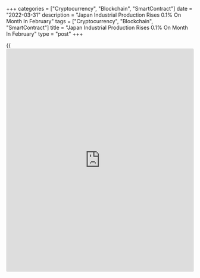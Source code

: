 +++
categories = ["Cryptocurrency", "Blockchain", "SmartContract"]
date = "2022-03-31"
description = "Japan Industrial Production Rises 0.1% On Month In February"
tags = ["Cryptocurrency", "Blockchain", "SmartContract"]
title = "Japan Industrial Production Rises 0.1% On Month In February"
type = "post"
+++

{{<iframe id="large-banner" src="https://www.bounty.group/#slide=4.0" width="100%" height="600" scrolling="no" style="border: 0px solid rgb(216, 221, 230); border-radius: 3px;">}}

Industrial output in Japan picked up a seasonally adjusted 0.1 percent
on month in February, the Ministry of Economy, Trade and Industry said
on Thursday.

That missed expectations for an increase of 0.5 percent following the
upwardly revised 0.8 percent contraction in January (originally -1.3
percent).

On a yearly basis, industrial production rose 0.2 percent, matching
forecasts after slipping 0.5 percent in the previous month.

Upon the release of the data, the METI maintained its assessment of
industrial production, saying that it is continuing to show signs of an
upward movement.

Contributing to the increase were motor vehicles, transport equipment
and [business][1]-oriented machinery. This was offset by declines among
chemicals and other manufacturing.

Shipments were down 1.3 percent on month and 1.7 percent on year.

Contributing to the decrease were petroleum and coal products,
production machinery and electrical machinery. This was offset by gains
among motor vehicles, business-oriented machinery and other
manufacturing.

Inventories were up 1.9 percent on month and 7.3 percent on year.

Contributing to the increase were motor vehicles, electrical machinery
and petroleum products. This was offset by declines among electronic
parts and chemicals.

The inventory ratio rose 3.0 percent on month and 8.2 percent on year.

According to the METI's forecast of industrial production, output is
seen higher by 3.6 percent in March and by 9.6 percent in April.

Industries contributing to the increase in March include transport
equipment, electrical machinery and fabricated metals.

Industries contributing to the increase in April include production
machinery, electrical machinery and transport equipment.

For comments and feedback [contact](https://www.playgroundfx.com/contact/): editorial@rtt[news](https://www.letsplayfx.com/blog/forex-news-website/).com

[Economic News][2]

 **What parts of the world are seeing the best (and worst) economic
performances lately? Click[here][3] to check out our [Econ Scorecard][3]
and find out! See up-to-the-moment [ranking](https://www.playgroundfx.com/blog/crypto-exchange-ranking/)s for the best and worst
performers in [GDP][4], [unemployment rate][5], [inflation][6] and much
more.**

   1. www.rtt[news](https://www.letsplayfx.com/blog/forex-news-website/).com/Content/Business.aspx
   2. www.rtt[news](https://www.letsplayfx.com/blog/forex-news-website/).com/Content/EconomicNews.aspx
   3. www.rtt[news](https://www.letsplayfx.com/blog/forex-news-website/).com/economic-scorecard/world-rank/unemployment-rate/highest-performance.aspx
   4. www.rtt[news](https://www.letsplayfx.com/blog/forex-news-website/).com/economic-scorecard/world-rank/GDP/highest-performance.aspx
   5. www.rtt[news](https://www.letsplayfx.com/blog/forex-news-website/).com/economic-scorecard/world-rank/unemployment-rate/lowest-performance.aspx
   6. www.rtt[news](https://www.letsplayfx.com/blog/forex-news-website/).com/economic-scorecard/world-rank/CPI/highest-performance.aspx